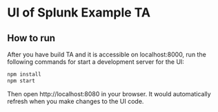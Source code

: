 # UI of Splunk Example TA

## How to run

After you have build TA and it is accessible on localhost:8000, run the following commands for start a development server for the UI:

```bash
npm install
npm start
```

Then open http://localhost:8080 in your browser. It would automatically refresh when you make changes to the UI code.
